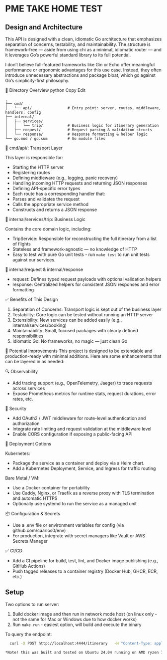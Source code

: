 # PME TAKE HOME TEST 
## Design and Architecture 

This API is designed with a clean, idiomatic Go architecture that emphasizes separation of concerns, testability, and maintainability. The structure is framework-free — aside from using chi as a minimal, idiomatic router — and it leverages Go’s powerful standard library to its full potential.

I don’t believe full-featured frameworks like Gin or Echo offer meaningful performance or ergonomic advantages for this use case. Instead, they often introduce unnecessary abstractions and package bloat, which go against Go’s simplicity-first philosophy.

📁 Directory Overview
python
Copy
Edit
```
.
├── cmd/
│   └── api/                # Entry point: server, routes, middleware, handlers, config 
├── internal/
│   ├── services/
│   │   └── trip/           # Business logic for itinerary generation
│   ├── request/            # Request parsing & validation structs
│   └── response/           # Response formatting & helper logic
└── go.mod / go.sum         # Go module files
```

🔧 cmd/api/: Transport Layer

This layer is responsible for:

 - Starting the HTTP server
 - Registering routes
 - Defining middleware (e.g., logging, panic recovery)
 - Handling incoming HTTP requests and returning JSON responses
 - Defining API-specific error types
 - Each route has a corresponding handler that:
 - Parses and validates the request
 - Calls the appropriate service method
 - Constructs and returns a JSON response


💼 internal/services/trip: Business Logic

Contains the core domain logic, including:

 - TripService: Responsible for reconstructing the full itinerary from a list of flights
 - Stateless and framework-agnostic — no knowledge of HTTP
 - Easy to test with pure Go unit tests - run `make test` to run unit tests against our services.

🧩 internal/request & internal/response

 - request: Defines typed request payloads with optional validation helpers
 - response: Centralized helpers for consistent JSON responses and error formatting


✅ Benefits of This Design

1. Separation of Concerns: Transport logic is kept out of the business layer
2. Testability: Core logic can be tested without running an HTTP server
3. Extensibility: New services can be added easily (e.g., internal/services/booking)
4. Maintainability: Small, focused packages with clearly defined responsibilities
5. Idiomatic Go: No frameworks, no magic — just clean Go 

🔧 Potential Improvements
This project is designed to be extendable and production-ready with minimal additions. Here are some enhancements that can be layered in as needed:

🔍 Observability

 - Add tracing support (e.g., OpenTelemetry, Jaeger) to trace requests across services
 - Expose Prometheus metrics for runtime stats, request durations, error rates, etc.

🔐 Security

 - Add OAuth2 / JWT middleware for route-level authentication and authorization
 - Integrate rate limiting and request validation at the middleware level
 - Enable CORS configuration if exposing a public-facing API

🚀 Deployment Options

Kubernetes:

 - Package the service as a container and deploy via a Helm chart. 
 - Add a Kubernetes Deployment, Service, and Ingress for traffic routing

Bare Metal / VM:

 - Use a Docker container for portability
 - Use Caddy, Nginx, or Traefik as a reverse proxy with TLS termination and automatic HTTPS
 - Optionally use systemd to run the service as a managed unit

📦 Configuration & Secrets

 - Use a .env file or environment variables for config (via github.com/caarlos0/env)
 - For production, integrate with secret managers like Vault or AWS Secrets Manager

✅ CI/CD

 - Add a CI pipeline for build, test, lint, and Docker image publishing (e.g., GitHub Actions)
 - Push tagged releases to a container registry (Docker Hub, GHCR, ECR, etc.)


## Setup 

Two options to run server:

  1. Build docker image and then run in network mode host (on linux only - not the same for Mac or Windows due to how docker works)
  2. Run `make run` - easiest option, will build and execute the binary 

To query the endpoint:

```bash 
  curl -X POST http://localhost:4444/itinerary   -H "Content-Type: application/json"   -d '[["LAX","DXB"],["JFK","LAX"],["SFO","SJC"],["DXB","SFO"]]'

*Note! this was built and tested on Ubuntu 24.04 running on AMD ryzen 7 PRO processors. Performance and build experiences may differ on your machine.
